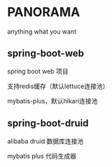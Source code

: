 # PANORAMA

anything what you want

## spring-boot-web

spring boot web 项目

支持redis缓存（默认lettuce连接池）

mybatis-plus，默认hikari连接池

## spring-boot-druid

alibaba druid 数据库连接池

mybatis plus 代码生成器